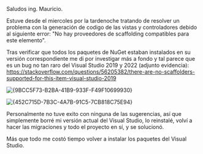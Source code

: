 Saludos ing. Mauricio.

Estuve desde el miercoles por la tardenoche tratando de resolver un problema con la generación de codigo de las vistas y controladores debido al siguiente error: "No hay proveedores de scaffolding compatibles para este elemento".

Tras verificar que todos los paquetes de NuGet estaban instalados en su versión correspondiente me di por investigar más a fondo y tal parece que es un bug no tan raro del Visual Studio 2019 y 2022 (adjunto evidencia): https://stackoverflow.com/questions/56205382/there-are-no-scaffolders-supported-for-this-item-visual-studio-2019

![{9BCC5F73-B2BA-41B9-933F-F49F10699930}](https://github.com/user-attachments/assets/62332e74-dc1d-4cfc-b274-8d1b8f943c34)

![{452C715D-7B3C-4A7B-91C5-7CB818C75E94}](https://github.com/user-attachments/assets/5ba027c9-8889-444b-9131-f808e1b68ab4)



Personalmente no tuve exito con ninguna de las sugerencias, así que simplemente borré mi versión actual del Visual Studio, lo reinstalé, volví a hacer las migraciones y todo el proyecto en sí, y se solucionó.

Más que todo me costó tiempo volver a instalar los paquetes del Visual Studio.
